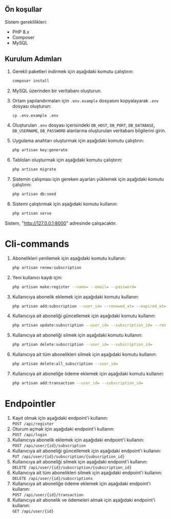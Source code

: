 ## Ön koşullar

Sistem gereklilikleri:
- PHP 8.x
- Composer
- MySQL

## Kurulum Adımları

1. Gerekli paketleri indirmek için aşağıdaki komutu çalıştırın:

    ```bash
    composer install
    ```

2. MySQL üzerinden bir veritabanı oluşturun.
3. Ortam yapılandırmaları için `.env.example` dosyasını kopyalayarak `.env` dosyası oluşturun:

    ```bash
    cp .env.example .env
    ```

4. Oluşturulan `.env` dosyası içerisindeki `DB_HOST`, `DB_PORT`, `DB_DATABASE`, `DB_USERNAME`, `DB_PASSWORD` alanlarına oluşturulan veritabanı bilgilerini girin.

5. Uygulama anahtarı oluşturmak için aşağıdaki komutu çalıştırın:

    ```bash
    php artisan key:generate
    ```

6. Tabloları oluşturmak için aşağıdaki komutu çalıştırın:

    ```bash
    php artisan migrate
    ```

7. Sistemin çalışması için gereken ayarları yüklemek için aşağıdaki komutu çalıştırın:

    ```bash
    php artisan db:seed
    ```

8. Sistemi çalıştırmak için aşağıdaki komutu kullanın:

    ```bash
    php artisan serve
    ```

Sistem, "http://127.0.0.1:8000" adresinde çalışacaktır.

# Cli-commands

1. Abonelikleri yenilemek için aşağıdaki komutu kullanın:

    ```bash 
    php artisan renew:subscription
   ```
2. Yeni kullanıcı kaydı için:
   
    ```bash  
    php artisan make:register --name= --email= --password=
    ```
3. Kullanıcıya abonelik eklemek için aşağıdaki komutu kullanın:
   ```bash  
   php artisan add:subscription --user_id= --renewed_at= --expired_at=
   ```
4. Kullanıcıya ait aboneliği güncellemek için aşağıdaki komutu kullanın: 
    ```bash  
   php artisan update:subscription --user_id= --subscription_id= --renewed_at= --expired_at=
   ```
5. Kullanıcıya ait aboneliği silmek için aşağıdaki komutu kullanın: 
   ```bash  
   php artisan delete:subscription --user_id= --subscription_id=
   ```
6. Kullanıcıya ait tüm abonelikleri silmek için aşağıdaki komutu kullanın:
   ```bash  
   php artisan delete:all_subscription --user_id=
   ```
7. Kullanıcıya ait aboneliğe ödeme eklemek için aşağıdaki komutu kullanın:
   ```bash  
   php artisan add:transaction --user_id= --subscription_id=
   ```

# Endpointler


1. Kayıt olmak için aşağıdaki endpoint'i kullanın: \
   `POST /api/register`
2. Oturum açmak için aşağıdaki endpoint'i kullanın: \
   `POST /api/login`
3. Kullanıcıya abonelik eklemek için aşağıdaki endpoint'i kullanın: \
   `POST /api/user/{id}/subscription`
4. Kullanıcıya ait aboneliği güncellemek için aşağıdaki endpoint'i kullanın: \
   `PUT /api/user/{id}/subscription/{subscription_id}`
5. Kullanıcıya ait aboneliği silmek için aşağıdaki endpoint'i kullanın: \
   `DELETE /api/user/{id}/subscription/{subscription_id}`
6. Kullanıcıya ait tüm abonelikleri silmek için aşağıdaki endpoint'i kullanın: \
   `DELETE /api/user/{id}/subscriptions`
7. Kullanıcıya ait aboneliğe ödeme eklemek için aşağıdaki endpoint'i kullanın: \
   `POST /api/user/{id}/transaction`
8. Kullanıcıya ait abonelik ve ödemeleri almak için aşağıdaki endpoint'i kullanın: \
   `GET /api/user/{id}`
